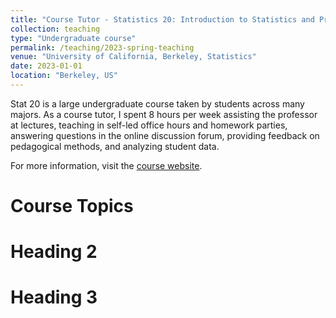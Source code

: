 ```yaml
---
title: "Course Tutor - Statistics 20: Introduction to Statistics and Probability"
collection: teaching
type: "Undergraduate course"
permalink: /teaching/2023-spring-teaching
venue: "University of California, Berkeley, Statistics"
date: 2023-01-01
location: "Berkeley, US"
---
```


Stat 20 is a large undergraduate course taken by students across many majors. As a course tutor, I spent 8 hours per week assisting the professor at lectures, teaching in self-led office hours and homework parties, answering questions in the online discussion forum, providing feedback on pedagogical methods, and analyzing student data.

For more information, visit the [course website](https://www.stat20.org/).

Course Topics
======

Heading 2
======

Heading 3
======